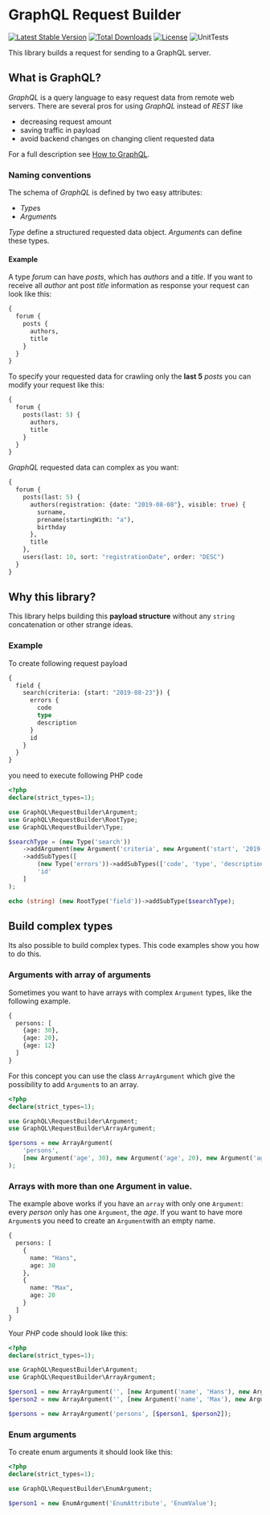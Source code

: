 # GraphQL Request Builder
[![Latest Stable Version](https://poser.pugx.org/dpauli/graphql-request-builder/v)](//packagist.org/packages/dpauli/graphql-request-builder)
[![Total Downloads](https://poser.pugx.org/dpauli/graphql-request-builder/downloads)](//packagist.org/packages/dpauli/graphql-request-builder)
[![License](https://poser.pugx.org/dpauli/graphql-request-builder/license)](//packagist.org/packages/dpauli/graphql-request-builder)
![UnitTests](https://github.com/dpauli/php-graphql-request-builder/actions/workflows/phpunit.yml/badge.svg)

This library builds a request for sending to a GraphQL server.

## What is GraphQL?
*GraphQL* is a query language to easy request data from remote web servers. There are several pros for using *GraphQL*
instead of *REST* like

- decreasing request amount
- saving traffic in payload
- avoid backend changes on changing client requested data

For a full description see [How to GraphQL](https://www.howtographql.com/).

### Naming conventions
The schema of *GraphQL* is defined by two easy attributes:

- *Type*s
- *Argument*s

*Type* define a structured requested data object. *Argument*s can define these types.

#### Example
A type *forum* can have *posts*, which has *authors* and a *title*. If you want to receive all *author* ant post *title*
information as response your request can look like this:

```graphql
{
  forum {
    posts {
      authors,
      title
    }
  }
}
```

To specify your requested data for crawling only the **last 5** *posts* you can modify your request like this:

```graphql
{
  forum {
    posts(last: 5) {
      authors,
      title
    }
  }
}
```

*GraphQL* requested data can complex as you want:

```graphql
{
  forum {
    posts(last: 5) {
      authors(registration: {date: "2019-08-08"}, visible: true) {
        surname,
        prename(startingWith: "a"),
        birthday
      },
      title
    },
    users(last: 10, sort: "registrationDate", order: "DESC")
  }
}
```

## Why this library?
This library helps building this **payload structure** without any `string` concatenation or other strange ideas.

### Example
To create following request payload
```graphql
{
  field {
    search(criteria: {start: "2019-08-23"}) {
      errors {
        code
        type
        description
      }
      id
    }
  }
}
```

you need to execute following PHP code
```php
<?php
declare(strict_types=1);

use GraphQL\RequestBuilder\Argument;
use GraphQL\RequestBuilder\RootType;
use GraphQL\RequestBuilder\Type;

$searchType = (new Type('search'))
    ->addArgument(new Argument('criteria', new Argument('start', '2019-08-23')))
    ->addSubTypes([
        (new Type('errors'))->addSubTypes(['code', 'type', 'description']),
        'id'
    ]
);

echo (string) (new RootType('field'))->addSubType($searchType);
```

## Build complex types

Its also possible to build complex types. This code examples show you how to do this.

### Arguments with array of arguments

Sometimes you want to have arrays with complex `Argument` types, like the following example.

```graphql
{
  persons: [
    {age: 30},
    {age: 20},
    {age: 12}
  ]
}
``` 

For this concept you can use the class `ArrayArgument` which give the possibility to add `Argument`s to an array.

```php
<?php
declare(strict_types=1);

use GraphQL\RequestBuilder\Argument;
use GraphQL\RequestBuilder\ArrayArgument;

$persons = new ArrayArgument(
    'persons',
    [new Argument('age', 30), new Argument('age', 20), new Argument('age', 12)]
);
```

### Arrays with more than one Argument in value.

The example above works if you have an `array` with only one `Argument`: every *person* only has one `Argument`, the
*age*. If you want to have more `Argument`s you need to create an `Argument`with an empty name. 

```graphql
{
  persons: [
    {
      name: "Hans",
      age: 30
    },
    {
      name: "Max",
      age: 20
    }
  ]
}
```

Your *PHP* code should look like this:

```php
<?php
declare(strict_types=1);

use GraphQL\RequestBuilder\Argument;
use GraphQL\RequestBuilder\ArrayArgument;

$person1 = new ArrayArgument('', [new Argument('name', 'Hans'), new Argument('age', 30)]);
$person2 = new ArrayArgument('', [new Argument('name', 'Max'), new Argument('age', 20)]);

$persons = new ArrayArgument('persons', [$person1, $person2]);
```

### Enum arguments
To create enum arguments it should look like this:

```php
<?php
declare(strict_types=1);

use GraphQL\RequestBuilder\EnumArgument;

$person1 = new EnumArgument('EnumAttribute', 'EnumValue');
```
